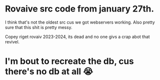 # Rovaive src code from january 27th.

I think that's not the oldest src cus we got webservers working.
Also pretty sure that this shit is pretty messy.

Copey riget rovaiv 2023-2024, its dead and no one givs a crap abot that revivel.

# I'm bout to recreate the db, cus there's no db at all 😭
